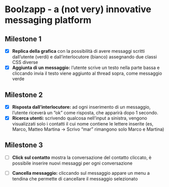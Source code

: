 # Boolzapp - a (not very) innovative messaging platform

## Milestone 1
- [X] **Replica della grafica** con la possibilità di avere messaggi scritti dall’utente (verdi) e dall’interlocutore (bianco) assegnando due classi CSS diverse
- [X] **Aggiunta di un messaggio:** l’utente scrive un testo nella parte bassa e cliccando invia il testo viene aggiunto al thread sopra, come messaggio verde
## Milestone 2
- [X] **Risposta dall’interlocutore:** ad ogni inserimento di un messaggio, l’utente riceverà un “ok” come risposta, che apparirà dopo 1 secondo.
- [X] **Ricerca utenti:** scrivendo qualcosa nell’input a sinistra, vengono visualizzati solo i contatti il cui nome contiene le lettere inserite (es, Marco, Matteo Martina -> Scrivo “mar” rimangono solo Marco e Martina)
## Milestone 3
- [ ] **Click sul contatto** mostra la conversazione del contatto cliccato, è possibile inserire nuovi messaggi per ogni conversazione
- [ ] **Cancella messaggio:** cliccando sul messaggio appare un menu a tendina che permette di cancellare il messaggio selezionato

